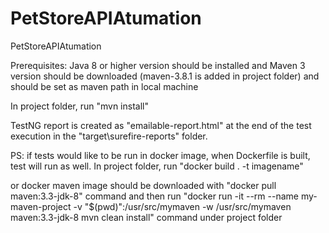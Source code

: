 # PetStoreAPIAtumation
PetStoreAPIAtumation

Prerequisites: 
Java 8 or higher version should be installed and 
Maven 3 version should be downloaded (maven-3.8.1 is added in project folder) and should be set as maven path in local machine

In project folder, run "mvn install"

TestNG report is created as "emailable-report.html" at the end of the test execution in the "target\surefire-reports" folder. 

PS: if tests would like to be run in docker image, when Dockerfile is built, test will run as well. 
In project folder, run "docker build . -t imagename" 

or docker maven image should be downloaded with "docker pull maven:3.3-jdk-8" command and then run "docker run -it --rm --name my-maven-project -v "$(pwd)":/usr/src/mymaven -w /usr/src/mymaven maven:3.3-jdk-8 mvn clean install" command under project folder
